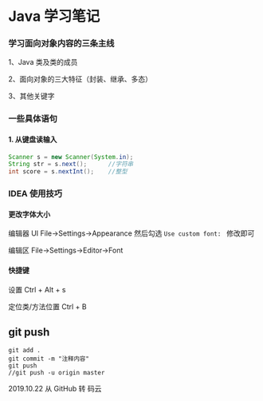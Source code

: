 # Java 学习笔记

### 学习面向对象内容的三条主线

1、Java 类及类的成员

2、面向对象的三大特征（封装、继承、多态）

3、其他关键字



### 一些具体语句

#### 1. 从键盘读输入

```java
Scanner s = new Scanner(System.in);
String str = s.next();		//字符串
int score = s.nextInt();	//整型
```



### IDEA 使用技巧

#### 更改字体大小

编辑器 UI File->Settings->Appearance 然后勾选 `Use custom font: ` 修改即可

编辑区 File->Settings->Editor->Font

#### 快捷键

设置 Ctrl + Alt + s

定位类/方法位置 Ctrl + B



## git push

```git
git add .
git commit -m "注释内容"
git push
//git push -u origin master
```



2019.10.22 从 GitHub 转 码云